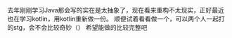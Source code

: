 去年刚刚学习Java那会写的实在是太抽象了，现在看来重构不太现实，正好最近也在学习kotlin，用kotlin重新做一份。
顺便试着看看做一个，可以两个人一起打的stg，会不会比较奇妙（）
希望能做的比较完整吧
